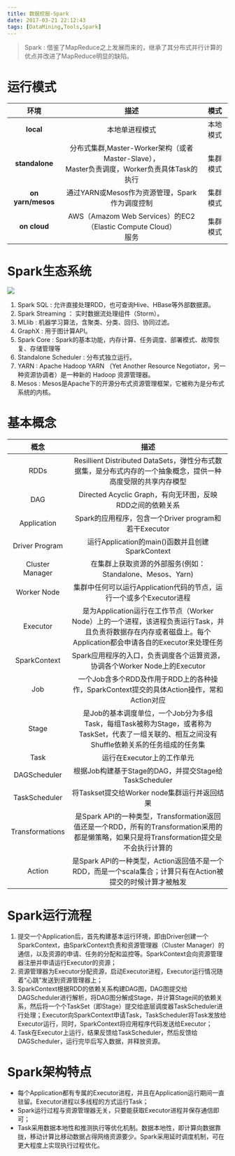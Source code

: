 ```yaml
---
title: 数据挖掘-Spark
date: 2017-03-21 22:12:43
tags: [DataMining,Tools,Spark]
---
```


> Spark : 借鉴了MapReduce之上发展而来的，继承了其分布式并行计算的优点并改进了MapReduce明显的缺陷。
# 运行模式

|环境|描述|模式|
|:---:|:---:|:---:|
|**local**|本地单进程模式|本地模式|
|**standalone**|分布式集群,Master-Worker架构（或者Master-Slave），<br>Master负责调度，Worker负责具体Task的执行|集群模式|
|**on yarn/mesos**|通过YARN或Mesos作为资源管理，Spark作为调度控制|集群模式|
|**on cloud**|AWS（Amazom Web Services）的EC2（Elastic Compute Cloud）<br>服务|集群模式|


# Spark生态系统

![](/images/2017_03_21_1.bmp)

1. Spark SQL : 允许直接处理RDD，也可查询Hive、HBase等外部数据源。
2. Spark Streaming ： 实时数据流处理组件（Storm）。
3. MLlib : 机器学习算法，含聚类、分类、回归、协同过滤。
4. GraphX : 用于图计算API。
4. Spark Core : Spark的基本功能，内存计算、任务调度、部署模式、故障恢复、存储管理等
5. Standalone Scheduler : 分布式独立运行。
6. YARN : Apache Hadoop YARN （Yet Another Resource Negotiator，另一种资源协调者）是一种新的 Hadoop 资源管理器。
7. Mesos : Mesos是Apache下的开源分布式资源管理框架，它被称为是分布式系统的内核。


# 基本概念

|概念|描述|
|:---:|:---:|
|RDDs|Resillient Distributed DataSets，弹性分布式数据集，是分布式内存的一个抽象概念，提供一种高度受限的共享内存模型|
|DAG|Directed Acyclic Graph，有向无环图，反映RDD之间的依赖关系|
|Application|Spark的应用程序，包含一个Driver program和若干Executor|
|Driver Program|运行Application的main()函数并且创建SparkContext|
|Cluster Manager|在集群上获取资源的外部服务(例如：Standalone、Mesos、Yarn)|
|Worker Node|集群中任何可以运行Application代码的节点，运行一个或多个Executor进程|
|Executor|是为Application运行在工作节点（Worker Node）上的一个进程，该进程负责运行Task，并且负责将数据存在内存或者磁盘上。每个Application都会申请各自的Executor来处理任务|
|SparkContext|Spark应用程序的入口，负责调度各个运算资源，协调各个Worker Node上的Executor|
|Job|一个Job含多个RDD及作用于RDD上的各种操作，SparkContext提交的具体Action操作，常和Action对应|
|Stage|是Job的基本调度单位，一个Job分为多组Task，每组Task被称为Stage，或者称为TaskSet，代表了一组关联的、相互之间没有Shuffle依赖关系的任务组成的任务集|
|Task|运行在Executor上的工作单元|
|DAGScheduler|根据Job构建基于Stage的DAG，并提交Stage给TaskScheduler|
|TaskScheduler|将Taskset提交给Worker node集群运行并返回结果|
|Transformations|是Spark API的一种类型，Transformation返回值还是一个RDD，所有的Transformation采用的都是懒策略，如果只是将Transformation提交是不会执行计算的|
|Action|是Spark API的一种类型，Action返回值不是一个RDD，而是一个scala集合；计算只有在Action被提交的时候计算才被触发|

# Spark运行流程

1. 提交一个Application后，首先构建基本运行环境，即由Driver创建一个SparkContext，由SparkContext负责和资源管理器（Cluster Manager）的通信，以及资源的申请、任务的分配和监控等。SparkContext会向资源管理器注册并申请运行Executor的资源；
2. 资源管理器为Executor分配资源，启动Executor进程，Executor运行情况随着“心跳”发送到资源管理器上；
3. SparkContext根据RDD的依赖关系构建DAG图，DAG图提交给DAGScheduler进行解析，将DAG图分解成Stage，并计算Stage间的依赖关系，然后将一个个TaskSet（即Stage）提交给底层调度器TaskScheduler进行处理；Executor向SparkContext申请Task，TaskScheduler将Task发放给Executor运行，同时，SparkContext将应用程序代码发送给Executor；
4. Task在Executor上运行，结果反馈给TaskScheduler，然后反馈给DAGScheduler，运行完毕后写入数据，并释放资源。

# Spark架构特点

* 每个Application都有专属的Executor进程，并且在Application运行期间一直驻留。Executor进程以多线程的方式运行Task；
* Spark运行过程与资源管理器无关，只要能获取Executor进程并保存通信即可；
* Task采用数据本地性和推测执行等优化机制。数据本地性，即计算向数据靠拢，移动计算比移动数据占得网络资源要少。Spark采用延时调度机制，可在更大程度上实现执行过程优化。

